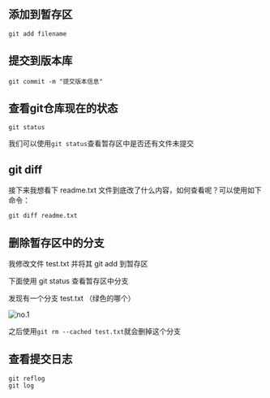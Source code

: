 
## 添加到暂存区

```
git add filename
```
## 提交到版本库

```
git commit -m "提交版本信息"
```

## 查看git仓库现在的状态 

```
git status 
```

我们可以使用`git status`查看暂存区中是否还有文件未提交

## git diff

接下来我想看下 readme.txt 文件到底改了什么内容，如何查看呢？可以使用如下命令： 

`git diff readme.txt `

## 删除暂存区中的分支

我修改文件 test.txt 并将其 git add 到暂存区 

下面使用 git status 查看暂存区中分支

发现有一个分支 test.txt （绿色的哪个）

![no.1](https://images-1302683597.cos.ap-nanjing.myqcloud.com/images/StudyNotes/github/images_20220329141041.svg)

之后使用`git rm --cached test.txt`就会删掉这个分支

## 查看提交日志

```
git reflog
git log
```